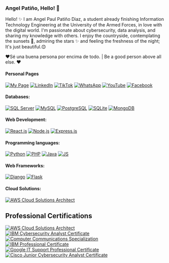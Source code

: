 ### Angel Patiño, Hello! 👋

<!--
**Anyel-ec/Anyel-ec** is a ✨ _special_ ✨ repository because its `README.md` (this file) appears on your GitHub profile.

Here are some ideas to get you started:

- 🔭 I'm currently working on...
- 🌱 I'm currently learning...
- 👯 I'm looking to collaborate on...
- 🤔 I'm looking for help with...
- 💬Ask me about...
- 📫How to reach me: ...
- 😄 Pronouns: ...
- ⚡ Fun fact: ...
-->
<!--![Profile Picture](https://res.cloudinary.com/dmkvix7ds/image/upload/v1680412806/maxresdefault_mnjyjk.jpg)-->

Hello! ✨ I am Angel Paul Patiño Diaz, a student already finishing Information Technology Engineering at the University of the Armed Forces, in love with the digital world. I'm passionate about cybersecurity, data analysis, and sharing my knowledge with others. I enjoy the countryside, contemplating the sunsets 🌄, admiring the stars ✨ and feeling the freshness of the night; It's just beautiful.😊

❤️Sé una buena persona por encima de todo. | Be a good person above all else.  ❤️

<!--
Hello! ✨ I am Angel Paul Patiño Diaz, an Information Technology Engineering student with experience in both the development of front-end and back-end technologies. I am committed to progress in all aspects of my life and always being looking for new opportunities to grow professionally. As a born entrepreneur, I am constantly learning and updating myself on the latest trends and technologies.


I am self-taught and I love facing new challenges. I consider myself adaptable and comfortable working in a wide variety of environments. My goal is to develop innovative, high-quality solutions that meet the needs of my clients and end users. -->

#### Personal Pages
[![My Page](https://img.shields.io/badge/Página%20Web-212121?style=for-the-badge&logo=google-chrome&logoColor=FFCA28&labelColor=212121)](https://anyel.top/)
[![LinkedIn](https://img.shields.io/badge/LinkedIn-212121?style=for-the-badge&logo=linkedin&logoColor=0A66C2&labelColor=212121)](https://www.linkedin.com)
[![TikTok](https://img.shields.io/badge/TikTok-212121?style=for-the-badge&logo=tiktok&logoColor=f24c0a&labelColor=212121)](https://www.tiktok.com/@anyel.ec)
[![WhatsApp](https://img.shields.io/badge/WhatsApp-212121?style=for-the-badge&logo=whatsapp&logoColor=white&labelColor=212121)](https://api.whatsapp.com/send?phone=593991675490&text=Un%20gusto%20en%20saludarte💻🌟)
[![YouTube](https://img.shields.io/badge/YouTube-212121?style=for-the-badge&logo=youtube&logoColor=FF0000&labelColor=212121)](https://www.youtube.com/channel/UC7In8IjfwKn-PUMYaC0NtUg)
[![Facebook](https://img.shields.io/badge/Facebook-212121?style=for-the-badge&logo=facebook&logoColor=1877F2&labelColor=212121)](https://www.facebook.com/ecanyel/)


#### Databases:
[![SQL Server](https://img.shields.io/badge/SQL_Server-212121?style=for-the-badge&logo=microsoftsqlserver&logoColor=dd3f00&labelColor=212121)]()
[![MySQL](https://img.shields.io/badge/MySQL-212121?style=for-the-badge&logo=mysql&logoColor=4479A1&labelColor=212121)]()
[![PostgreSQL](https://img.shields.io/badge/PostgreSQL-212121?style=for-the-badge&logo=postgresql&logoColor=336791&labelColor=212121)]()
[![SQLite](https://img.shields.io/badge/SQLite-212121?style=for-the-badge&logo=sqlite&logoColor=003B57&labelColor=212121)]()
[![MongoDB](https://img.shields.io/badge/MongoDB-212121?style=for-the-badge&logo=mongodb&logoColor=47A248&labelColor=212121)]()
<!--[![IBM Db2](https://img.shields.io/badge/IBM_Db2-212121?style=for-the-badge&logo=ibm&logoColor=054ADA&labelColor=212121)]()
-->
<!--[![Firebase](https://img.shields.io/badge/Firebase-212121?style=for-the-badge&logo=firebase&logoColor=FFCA28&labelColor=212121)]() -->


#### Web Development:
[![React.js](https://img.shields.io/badge/React.js-212121?style=for-the-badge&logo=react&logoColor=61DAFB&labelColor=212121)](https://www.credly.com/badges/0f0f0b43-67c7-4ec5-b7f2-abf447fb75fb)
[![Node.js](https://img.shields.io/badge/Node.js-212121?style=for-the-badge&logo=node.js&logoColor=339933&labelColor=212121)]()
[![Express.js](https://img.shields.io/badge/Express.js-212121?style=for-the-badge&logo=express&logoColor=white&labelColor=212121)]()
<!-- [![Vue.js](https://img.shields.io/badge/Vue.js-212121?style=for-the-badge&logo=vue.js&logoColor=4FC08D&labelColor=212121)]()-->

#### Programming languages:
[![Python](https://img.shields.io/badge/Python-212121?style=for-the-badge&logo=python&logoColor=3776AB&labelColor=212121)]()
[![PHP](https://img.shields.io/badge/PHP-212121?style=for-the-badge&logo=php&logoColor=777BB4&labelColor=212121)]()
[![Java](https://img.shields.io/badge/Java-212121?style=for-the-badge&logo=java&logoColor=007396&labelColor=212121)]()
[![JS](https://img.shields.io/badge/JS-212121?style=for-the-badge&logo=javascript&logoColor=F7DF1E&labelColor=212121)]()
<!--[![C#](https://img.shields.io/badge/C%23-212121?style=for-the-badge&logo=c-sharp&logoColor=a31dd6&labelColor=212121)]() -->


#### Web Frameworks:
[![Django](https://img.shields.io/badge/Django-212121?style=for-the-badge&logo=django&logoColor=white&labelColor=212121)]()
[![Flask](https://img.shields.io/badge/Flask-212121?style=for-the-badge&logo=flask&logoColor=white&labelColor=212121)]()

#### Cloud Solutions:

[![AWS Cloud Solutions Architect](https://img.shields.io/badge/AWS_Cloud-212121?style=for-the-badge&logo=amazon-aws&logoColor=F58535&labelColor=212121)](https://www.coursera.org/account/accomplishments/professional-cert/JJUR4MQDTX2P)  

## Professional Certifications 
[![AWS Cloud Solutions Architect](https://img.shields.io/badge/AWS_Cloud_Solutions_Architect-212121?style=for-the-badge&logo=amazon-aws&logoColor=white&labelColor=212121)](https://www.coursera.org/account/accomplishments/professional-cert/JJUR4MQDTX2P)  
[![IBM Cybersecurity Analyst Certificate](https://img.shields.io/badge/IBM_Cybersecurity_Analyst_Certificate-212121?style=for-the-badge&logo=ibm&logoColor=white&labelColor=212121)](https://www.coursera.org/account/accomplishments/professional-cert/7C5SZD9DCFCY)  
[![Computer Communications Specialization](https://img.shields.io/badge/Computer_Communications_Specialization-212121?style=for-the-badge&logo=coursera&logoColor=white&labelColor=212121)](https://www.coursera.org/account/accomplishments/specialization/7J9A5T4RUA3G)  
[![IBM Professional Certificate](https://img.shields.io/badge/IBM_Data_Analyst_Professional_Certificate-212121?style=for-the-badge&logo=ibm&logoColor=white&labelColor=212121)](https://coursera.org/share/a36e6952e69bab2b0c7b709d72754521)  
[![Google IT Support Professional Certificate](https://img.shields.io/badge/Google_IT_Support_Professional_Certificate-212121?style=for-the-badge&logo=google&logoColor=white&labelColor=212121)](https://coursera.org/verify/professional-cert/6EAJ2NLGH5Y3)  
[![Cisco Junior Cybersecurity Analyst Certificate](https://img.shields.io/badge/Cisco_Junior_Cybersecurity_Analyst_Certificate-212121?style=for-the-badge&logo=cisco&logoColor=white&labelColor=212121)](https://www.credly.com/badges/c0e93741-8463-4e34-b085-c66135b13b4a/public_url)
